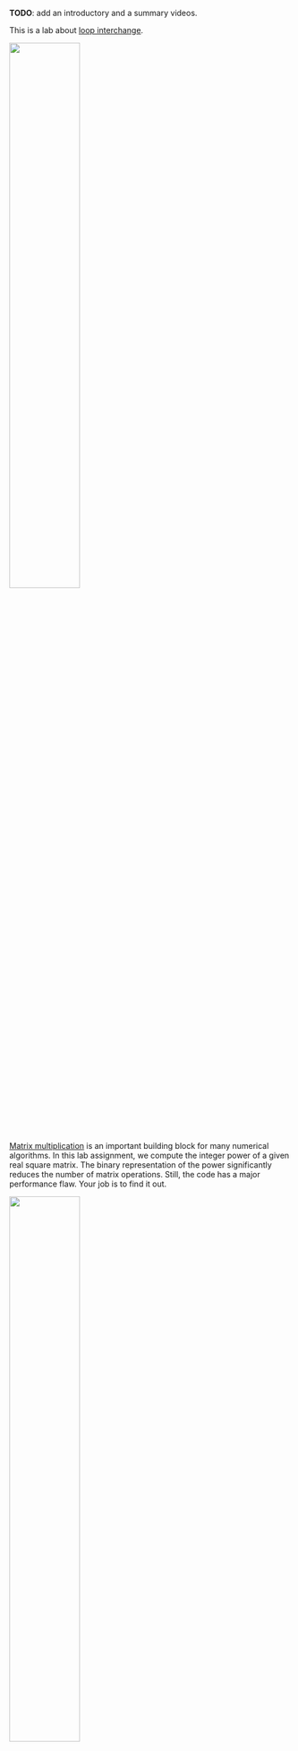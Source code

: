 **TODO**: add an introductory and a summary videos.

This is a lab about [loop interchange](https://en.wikipedia.org/wiki/Loop_interchange).

[<img src="https://drive.google.com/uc?export=view&id=19g9RQifLdObp2mUHcaCHXwk6WCXmupZV" width="50%">](https://www.youtube.com/watch?v=TLDR_nO9XVc&list=PLRWO2AL1QAV6bJAU2kgB4xfodGID43Y5d)

[Matrix multiplication](https://en.wikipedia.org/wiki/Matrix_multiplication) is an important building block for many numerical algorithms. In this lab assignment, we compute the integer power of a given real square matrix.
The binary representation of the power significantly reduces the number of matrix operations. Still, the code has a major performance flaw. Your job is to find it out.

[<img src="https://drive.google.com/uc?export=view&id=1cOvE8kIF1CVAA3CGQTPaXq-1MSIe3l9q" width="50%">](https://www.youtube.com/watch?v=G6BbPB37sYg&list=PLRWO2AL1QAV6bJAU2kgB4xfodGID43Y5d)